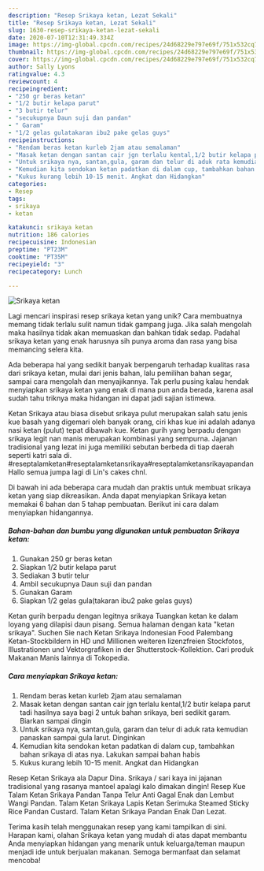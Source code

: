 ```yaml
---
description: "Resep Srikaya ketan, Lezat Sekali"
title: "Resep Srikaya ketan, Lezat Sekali"
slug: 1630-resep-srikaya-ketan-lezat-sekali
date: 2020-07-10T12:31:49.334Z
image: https://img-global.cpcdn.com/recipes/24d68229e797e69f/751x532cq70/srikaya-ketan-foto-resep-utama.jpg
thumbnail: https://img-global.cpcdn.com/recipes/24d68229e797e69f/751x532cq70/srikaya-ketan-foto-resep-utama.jpg
cover: https://img-global.cpcdn.com/recipes/24d68229e797e69f/751x532cq70/srikaya-ketan-foto-resep-utama.jpg
author: Sally Lyons
ratingvalue: 4.3
reviewcount: 4
recipeingredient:
- "250 gr beras ketan"
- "1/2 butir kelapa parut"
- "3 butir telur"
- "secukupnya Daun suji dan pandan"
- " Garam"
- "1/2 gelas gulatakaran ibu2 pake gelas guys"
recipeinstructions:
- "Rendam beras ketan kurleb 2jam atau semalaman"
- "Masak ketan dengan santan cair jgn terlalu kental,1/2 butir kelapa parut tadi hasilnya saya bagi 2 untuk bahan srikaya, beri sedikit garam. Biarkan sampai dingin"
- "Untuk srikaya nya, santan,gula, garam dan telur di aduk rata kemudian panaskan sampai gula larut. Dinginkan"
- "Kemudian kita sendokan ketan padatkan di dalam cup, tambahkan bahan srikaya di atas nya. Lakukan sampai bahan habis"
- "Kukus kurang lebih 10-15 menit. Angkat dan Hidangkan"
categories:
- Resep
tags:
- srikaya
- ketan

katakunci: srikaya ketan 
nutrition: 186 calories
recipecuisine: Indonesian
preptime: "PT23M"
cooktime: "PT35M"
recipeyield: "3"
recipecategory: Lunch

---
```



![Srikaya ketan](https://img-global.cpcdn.com/recipes/24d68229e797e69f/751x532cq70/srikaya-ketan-foto-resep-utama.jpg)

Lagi mencari inspirasi resep srikaya ketan yang unik? Cara membuatnya memang tidak terlalu sulit namun tidak gampang juga. Jika salah mengolah maka hasilnya tidak akan memuaskan dan bahkan tidak sedap. Padahal srikaya ketan yang enak harusnya sih punya aroma dan rasa yang bisa memancing selera kita.

Ada beberapa hal yang sedikit banyak berpengaruh terhadap kualitas rasa dari srikaya ketan, mulai dari jenis bahan, lalu pemilihan bahan segar, sampai cara mengolah dan menyajikannya. Tak perlu pusing kalau hendak menyiapkan srikaya ketan yang enak di mana pun anda berada, karena asal sudah tahu triknya maka hidangan ini dapat jadi sajian istimewa.

Ketan Srikaya atau biasa disebut srikaya pulut merupakan salah satu jenis kue basah yang digemari oleh banyak orang, ciri khas kue ini adalah adanya nasi ketan (pulut) tepat dibawah kue. Ketan gurih yang berpadu dengan srikaya legit nan manis merupakan kombinasi yang sempurna. Jajanan tradisional yang lezat ini juga memiliki sebutan berbeda di tiap daerah seperti katri sala di. #reseptalamketan#reseptalamketansrikaya#reseptalamketansrikayapandan Hallo semua jumpa lagi di Lin&#39;s cakes chnl.


Di bawah ini ada beberapa cara mudah dan praktis untuk membuat srikaya ketan yang siap dikreasikan. Anda dapat menyiapkan Srikaya ketan memakai 6 bahan dan 5 tahap pembuatan. Berikut ini cara dalam menyiapkan hidangannya.

<!--inarticleads1-->

##### Bahan-bahan dan bumbu yang digunakan untuk pembuatan Srikaya ketan:

1. Gunakan 250 gr beras ketan
1. Siapkan 1/2 butir kelapa parut
1. Sediakan 3 butir telur
1. Ambil secukupnya Daun suji dan pandan
1. Gunakan  Garam
1. Siapkan 1/2 gelas gula(takaran ibu2 pake gelas guys)


Ketan gurih berpadu dengan legitnya srikaya Tuangkan ketan ke dalam loyang yang dilapisi daun pisang. Semua halaman dengan kata &#34;ketan srikaya&#34;. Suchen Sie nach Ketan Srikaya Indonesian Food Palembang Ketan-Stockbildern in HD und Millionen weiteren lizenzfreien Stockfotos, Illustrationen und Vektorgrafiken in der Shutterstock-Kollektion. Cari produk Makanan Manis lainnya di Tokopedia. 

<!--inarticleads2-->

##### Cara menyiapkan Srikaya ketan:

1. Rendam beras ketan kurleb 2jam atau semalaman
1. Masak ketan dengan santan cair jgn terlalu kental,1/2 butir kelapa parut tadi hasilnya saya bagi 2 untuk bahan srikaya, beri sedikit garam. Biarkan sampai dingin
1. Untuk srikaya nya, santan,gula, garam dan telur di aduk rata kemudian panaskan sampai gula larut. Dinginkan
1. Kemudian kita sendokan ketan padatkan di dalam cup, tambahkan bahan srikaya di atas nya. Lakukan sampai bahan habis
1. Kukus kurang lebih 10-15 menit. Angkat dan Hidangkan


Resep Ketan Srikaya ala Dapur Dina. Srikaya / sari kaya ini jajanan tradisional yang rasanya mantoel apalagi kalo dimakan dingin! Resep Kue Talam Ketan Srikaya Pandan Tanpa Telur Anti Gagal Enak dan Lembut Wangi Pandan. Talam Ketan Srikaya Lapis Ketan Serimuka Steamed Sticky Rice Pandan Custard. Talam Ketan Srikaya Pandan Enak Dan Lezat. 

Terima kasih telah menggunakan resep yang kami tampilkan di sini. Harapan kami, olahan Srikaya ketan yang mudah di atas dapat membantu Anda menyiapkan hidangan yang menarik untuk keluarga/teman maupun menjadi ide untuk berjualan makanan. Semoga bermanfaat dan selamat mencoba!
